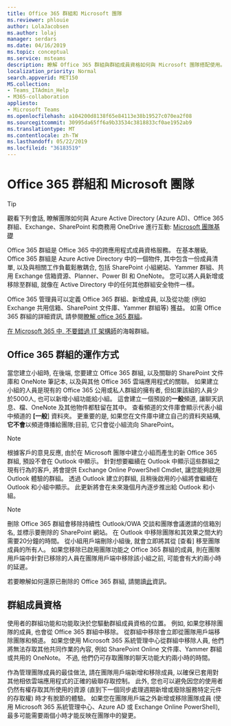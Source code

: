 ```yaml
---
title: Office 365 群組和 Microsoft 團隊
ms.reviewer: phlouie
author: LolaJacobsen
ms.author: lolaj
manager: serdars
ms.date: 04/16/2019
ms.topic: conceptual
ms.service: msteams
description: 瞭解 Office 365 群組與群組成員資格如何與 Microsoft 團隊搭配使用。
localization_priority: Normal
search.appverid: MET150
MS.collection:
- Teams_ITAdmin_Help
- M365-collaboration
appliesto:
- Microsoft Teams
ms.openlocfilehash: a104200d8138f65e84113e38b19527c070ea2f08
ms.sourcegitcommit: 30995da65ff6a9b33534c3818833cf0ae1952ab9
ms.translationtype: MT
ms.contentlocale: zh-TW
ms.lasthandoff: 05/22/2019
ms.locfileid: "36183519"
---
```

<a name="office-365-groups-and-microsoft-teams"></a>Office 365 群組和 Microsoft 團隊
=====================================

> [!Tip]
> 觀看下列會話, 瞭解團隊如何與 Azure Active Directory (Azure AD)、Office 365 群組、Exchange、SharePoint 和商務用 OneDrive 進行互動: [Microsoft 團隊基礎](https://aka.ms/teams-foundations)

Office 365 群組是 Office 365 中的跨應用程式成員資格服務。 在基本層級, Office 365 群組是 Azure Active Directory 中的一個物件, 其中包含一份成員清單, 以及與相關工作負載鬆散耦合, 包括 SharePoint 小組網站、Yammer 群組、共用 Exchange 信箱資源、Planner、Power BI 和 OneNote。 您可以將人員新增或移除至群組, 就像在 Active Directory 中的任何其他群組安全物件一樣。

Office 365 管理員可以定義 Office 365 群組、新增成員, 以及從功能 (例如 Exchange 共用信箱、SharePoint 文件庫、Yammer 群組等) 獲益。 如需 Office 365 群組的詳細資訊, 請參閱[瞭解 office 365 群組](https://support.office.com/article/Learn-about-Office-365-groups-b565caa1-5c40-40ef-9915-60fdb2d97fa2)。

[在 Microsoft 365 中, 不要錯過 IT 架構師](teams-architecture-solutions-posters.md#groups-in-microsoft-365)的海報群組。

<a name="how-office-365-groups-work"></a>Office 365 群組的運作方式
--------------------------

當您建立小組時, 在後端, 您要建立 Office 365 群組, 以及關聯的 SharePoint 文件庫和 OneNote 筆記本, 以及與其他 Office 365 雲端應用程式的關聯。 如果建立小組的人員是現有的 Office 365 公用或私人群組的擁有者, 但如果該組的人員少於5000人, 也可以新增小組功能給小組。 這會建立一個預設的**一般**頻道, 讓聊天訊息、檔、OneNote 及其他物件都駐留在其中。 查看頻道的文件庫會顯示代表小組中頻道的 **[一般**] 資料夾。 更重要的是, 如果您在文件庫中建立自己的資料夾結構,**它不會**以頻道傳播給團隊;目前, 它只會從小組流向 SharePoint。

> [!NOTE]
> 根據客戶的意見反應, 由於在 Microsoft 團隊中建立小組而產生的新 Office 365 群組, 預設不會在 Outlook 中顯示。 針對想要繼續在 Outlook 中顯示這些群組之現有行為的客戶, 將會提供 Exchange Online PowerShell Cmdlet, 讓您能夠啟用 Outlook 體驗的群組。 透過 Outlook 建立的群組, 且稍後啟用的小組將會繼續在 Outlook 和小組中顯示。 此更新將會在未來幾個月內逐步推出給 Outlook 和小組。

> [!NOTE]
> 刪除 Office 365 群組會移除持續性 Outlook/OWA 交談和團隊會議邀請的信箱別名, 並標示要刪除的 SharePoint 網站。 在 Outlook 中移除團隊和其效果之間大約需要20分鐘的時間。 從小組用戶端刪除小組後, 就會立即將其從 [查看] 移至團隊成員的所有人。 如果您移除已啟用團隊功能之 Office 365 群組的成員, 則在團隊用戶端中針對已移除的人員在團隊用戶端中移除該小組之前, 可能會有大約兩小時的延遲。
>
>若要瞭解如何還原已刪除的 Office 365 群組, 請閱讀[此](https://support.office.com/article/Restore-a-deleted-Office-365-Group-b7c66b59-657a-4e1a-8aa0-8163b1f4eb54)資訊。

<a name="group-membership"></a>群組成員資格
----------------

使用者的群組功能和功能取決於您驅動群組成員資格的位置。 例如, 如果您移除團隊的成員, 也會從 Office 365 群組中移除。 從群組中移除會立即從團隊用戶端移除團隊和頻道。 如果您使用 Microsoft 365 系統管理中心從群組中移除人員, 他們將無法存取其他共同作業的內容, 例如 SharePoint Online 文件庫、Yammer 群組或共用的 OneNote。 不過, 他們仍可存取團隊的聊天功能大約兩小時的時間。

作為管理團隊成員的最佳做法, 請在團隊用戶端新增和移除成員, 以確保已套用對其他相依雲端應用程式的正確的級聯存取控制。 此外, 您也可以避免因您的使用者仍然有權存取其所使用的資源 (直到下一個同步處理週期新增或廢除服務特定元件的存取權) 時才有脫節的體驗。 如果您在團隊用戶端之外新增或移除團隊成員 (使用 Microsoft 365 系統管理中心、Azure AD 或 Exchange Online PowerShell), 最多可能需要兩個小時才能反映在團隊中的變更。
